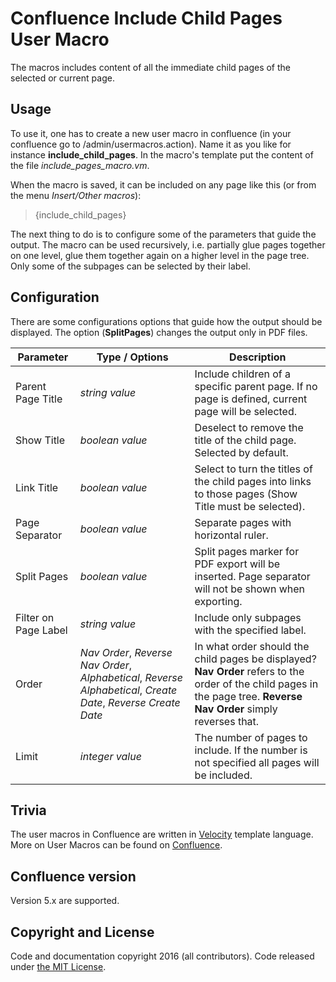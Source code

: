 # Confluence Include Child Pages User Macro


The macros includes content of all the immediate child pages of the selected or current page.


## Usage


To use it, one has to create a new user macro in confluence (in your confluence go to /admin/usermacros.action). Name it as you like for instance **include_child_pages**. In the macro's template put the content of the file *include_pages_macro.vm*.

When the macro is saved, it can be included on any page like this (or from the menu *Insert/Other macros*):

>
> {include_child_pages}
>

The next thing to do is to configure some of the parameters that guide the output. The macro can be used recursively, i.e. partially glue pages together on one level, glue them together again on a higher level in the page tree. Only some of the subpages can be selected by their label.

## Configuration

There are some configurations options that guide how the output should be displayed. The option (**SplitPages**) changes the output only in PDF files.

| Parameter            | Type / Options  | Description  |
| -------------        | -------------   | ------------ |
| Parent Page Title    | *string value*    | Include children of a specific parent page. If no page is defined, current page will be selected. |
| Show Title           | *boolean value* | Deselect to remove the title of the child page. Selected by default. |
| Link Title           | *boolean value* | Select to turn the titles of the child pages into links to those pages (Show Title must be selected). |
| Page Separator       | *boolean value* | Separate pages with horizontal ruler. |
| Split Pages          | *boolean value* | Split pages marker for PDF export will be inserted. Page separator will not be shown when exporting. |
| Filter on Page Label | *string value*  | Include only subpages with the specified label. |
| Order                | *Nav Order*, *Reverse Nav Order*, *Alphabetical*, *Reverse Alphabetical*, *Create Date*, *Reverse Create Date* | In what order should the child pages be displayed? **Nav Order** refers to the order of the child pages in the page tree. **Reverse Nav Order** simply reverses that. |
| Limit | *integer value*  | The number of pages to include. If the number is not specified all pages will be included. |

## Trivia

The user macros in Confluence are written in [Velocity](http://velocity.apache.org/engine/devel/docs/user-guide.html) template language. More on User Macros can be found on [Confluence](https://confluence.atlassian.com/doc/user-macro-template-syntax-223906130.html).

## Confluence version


Version 5.x are supported.


## Copyright and License


Code and documentation copyright 2016 (all contributors). Code released under [the MIT License](./LICENSE).
